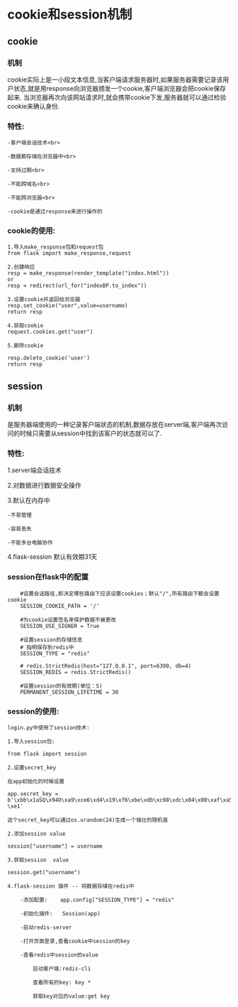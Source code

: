 # cookie和session机制

## cookie

### 机制

​    cookie实际上是一小段文本信息,当客户端请求服务器时,如果服务器需要记录该用户状态,就是用response向浏览器颁发一个cookie,客户端浏览器会把cookie保存起来.
    当浏览器再次向该网站请求时,就会携带cookie下发,服务器就可以通过检验cookie来确认身份.
    

### **特性**:
    -客户端会话技术<br>
    
    -数据都存储在浏览器中<br>
    
    -支持过期<br>
    
    -不能跨域名<br>
    
    -不能跨浏览器<br>
    
    -cookie是通过response来进行操作的

### cookie的使用:

```
1.导入make_response包和request包
from flask import make_response,request

2.创建响应
resp = make_response(render_template("index.html"))
or
resp = redirect(url_for("indexBP.to_index"))

3.设置cookie并返回给浏览器
resp.set_cookie("user",value=username)
return resp

4.获取cookie
request.cookies.get("user")

5.删除cookie

resp.delete_cookie('user')
return resp

```

## session

### 机制

​    是服务器端使用的一种记录客户端状态的机制,数据存放在server端,客户端再次访问的时候只需要从session中找到该客户的状态就可以了.

### **特性:**

1.server端会话技术

2.对数据进行数据安全操作

3.默认在内存中
    
    -不易管理
    
    -容易丢失
    
    -不能多台电脑协作

4.flask-session 默认有效期31天

### session在flask中的配置

```
    #设置会话路徑,即决定哪些路由下应该设置cookies；默认"/",所有路由下都会设置cookie
    SESSION_COOKIE_PATH = '/'

    #为cookie设置签名来保护数据不被更改
    SESSION_USE_SIGNER = True

    #设置session的存储信息
    # 指明保存到redis中
    SESSION_TYPE = "redis"

    # redis.StrictRedis(host="127.0.0.1", port=6390, db=4)
    SESSION_REDIS = redis.StrictRedis()
        
    #设置session的有效期(单位：S)
    PERMANENT_SESSION_LIFETIME = 30
```





### session的使用:

```
login.py中使用了session技术:

1.导入session包:

from flask import session

2.设置secret_key

在app初始化的时候设置

app.secret_key = b'\xbb\x1aSQ\x94O\xa9\xce6\xd4\x19\xf6\xbe\xdb\xc08\xdc\x04\x00\xaf\xa5\x99-\xe1'

这个secret_key可以通过os.urandom(24)生成一个强壮的随机值

2.添加session value

session["username"] = username

3.获取session  value

session.get("username")

4.flask-session 插件 -- 将数据存储在redis中

    -添加配置:    app.config["SESSION_TYPE"] = "redis"
    
    -初始化插件:   Session(app)  
    
    -启动redis-server
    
    -打开页面登录,查看cookie中session的key
    
    -查看redis中session的value
    
        启动客户端:redis-cli
        
        查看所有的key: key *
        
        获取key对应的value:get key
        
```

